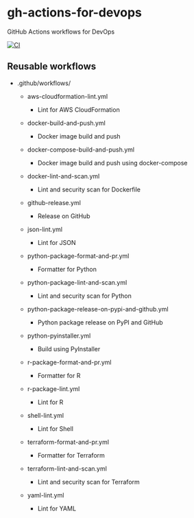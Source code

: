 gh-actions-for-devops
=====================

GitHub Actions workflows for DevOps

[![CI](https://github.com/dceoy/gh-actions-for-devops/actions/workflows/ci.yml/badge.svg)](https://github.com/dceoy/gh-actions-for-devops/actions/workflows/ci.yml)

Reusable workflows
------------------

- .github/workflows/

  - aws-cloudformation-lint.yml
    - Lint for AWS CloudFormation

  - docker-build-and-push.yml
    - Docker image build and push

  - docker-compose-build-and-push.yml
    - Docker image build and push using docker-compose

  - docker-lint-and-scan.yml
    - Lint and security scan for Dockerfile

  - github-release.yml
    - Release on GitHub

  - json-lint.yml
    - Lint for JSON

  - python-package-format-and-pr.yml
    - Formatter for Python

  - python-package-lint-and-scan.yml
    - Lint and security scan for Python

  - python-package-release-on-pypi-and-github.yml
    - Python package release on PyPI and GitHub

  - python-pyinstaller.yml
    - Build using PyInstaller

  - r-package-format-and-pr.yml
    - Formatter for R

  - r-package-lint.yml
    - Lint for R

  - shell-lint.yml
    - Lint for Shell

  - terraform-format-and-pr.yml
    - Formatter for Terraform

  - terraform-lint-and-scan.yml
    - Lint and security scan for Terraform

  - yaml-lint.yml
    - Lint for YAML
